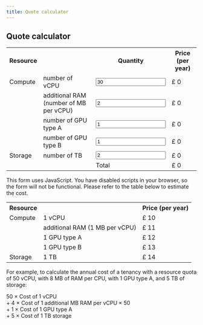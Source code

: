```yaml
---
title: Quote calculator
---
```


## Quote calculator

<script src="https://cdnjs.cloudflare.com/ajax/libs/jquery/3.5.1/jquery.min.js"></script>

<table>
<tr>
  <th>Resource</th>
  <th></th>
  <th>Quantity</th>
  <th>Price (per year)</th>
</tr>
<tr>
  <td>Compute</td>
  <td>number of vCPU</td>
  <td><input type="number" value="30" min="0" class="qty" id="qty_cpu"/></td>
  <td>£ <span id="text_price_cpu">0</span></td>
</tr>
<tr>
  <td></td>
  <td>additional RAM (number of MB per vCPU)</td>
  <td><input type="number" value="2" min="0" class="qty" id="qty_ram"/></td>
  <td>£ <span id="text_price_ram">0</span></td>
</tr>
<tr>
  <td></td>
  <td>number of GPU type A</td>
  <td><input type="number" value="1" min="0" class="qty" id="qty_gpua"/></td>
  <td>£ <span id="text_price_gpua">0</span></td>
</tr>
<tr>
  <td></td>
  <td>number of GPU type B</td>
  <td><input type="number" value="1" min="0" class="qty" id="qty_gpub"/></td>
  <td>£ <span id="text_price_gpub">0</span></td>
</tr>
<tr>
  <td>Storage</td>
  <td>number of TB</td>
  <td><input type="number" value="2" min="0" class="qty" id="qty_storage"/></td>
  <td>£ <span id="text_price_storage">0</span></td>
</tr>
<tr>
  <td></td>
  <td></td>
  <td>Total</td>
  <td>£ <span id="total_value">0</span></td>
</tr>
</table>

<noscript>
<p> This form uses JavaScript. You have disabled scripts in your browser,
so the form will not be functional. Please refer to the table below to estimate the
cost.
<p>
<table>
<tr>
  <th>Resource</th>
  <th></th>
  <th>Price (per year)</th>
</tr>
<tr>
  <td>Compute</td>
  <td>1 vCPU</td>
  <td>£ 10</td>
</tr>
<tr>
  <td></td>
  <td>additional RAM (1 MB per vCPU)</td>
  <td>£ 11</td>
</tr>
<tr>
  <td></td>
  <td>1 GPU type A</td>
  <td>£ 12</td>
</tr>
<tr>
  <td></td>
  <td>1 GPU type B</td>
  <td>£ 13</td>
</tr>
<tr>
  <td>Storage</td>
  <td>1 TB</td>
  <td>£ 14</td>
</tr>
</table>
<p>
For example, to calculate the annual cost of a tenancy with a resource quota of 50
vCPU, with 8 MB of RAM per CPU, with 1 GPU type A, and 5 TB of storage:
<p>
50 × Cost of 1 vCPU
<br>
+ 4 × Cost of 1 additional MB RAM per vCPU × 50
<br>
+ 1 × Cost of 1 GPU type A
<br>
+ 5 × Cost of 1 TB storage

</noscript>
